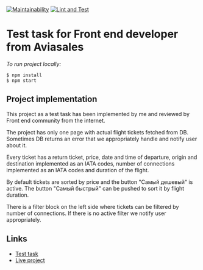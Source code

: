 [![Maintainability](https://api.codeclimate.com/v1/badges/467a8656400706c3db22/maintainability)](https://codeclimate.com/github/woaouh/aviasales/maintainability) [![Lint and Test](https://github.com/woaouh/aviasales/workflows/lint-and-test/badge.svg)](https://github.com/woaouh/aviasales/actions)

# Test task for Front end developer from Aviasales

*To run project locally:*
```
$ npm install
$ npm start
```

## Project implementation

This project as a test task has been implemented by me and reviewed by Front end community from the internet.

The project has only one page with actual flight tickets fetched from DB. Sometimes DB returns an error that we appropriately handle and notify user about it.

Every ticket has a return ticket, price, date and time of departure, origin and destination implemented as an IATA codes, number of connections implemented as an IATA codes and duration of the flight.

By default tickets are sorted by price and the button "Самый дешевый" is active. The button "Самый быстрый" can be pushed to sort it by flight duration.

There is a filter block on the left side where tickets can be filtered by number of connections. If there is no active filter we notify user appropriately.

## Links

* [Test task](https://github.com/KosyanMedia/test-tasks/tree/master/aviasales_frontend)
* [Live project](https://reverent-mayer-a8d472.netlify.app)
